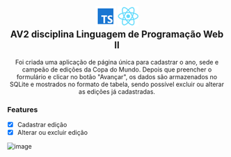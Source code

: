 <h2 align="center">
  <div>
    <img src="typescript.png"> 
    <img src="react.png">
   </div>
  AV2 disciplina Linguagem de Programação Web II
</h2>

<p align="center"> Foi criada uma aplicação de página única para cadastrar o ano, sede e campeão de edições da Copa do Mundo. Depois que preencher o formulário e clicar no botão "Avançar", os dados são armazenados no SQLite e mostrados no formato de tabela, sendo possível excluir ou alterar as edições já cadastradas. </p>

### Features

- [x] Cadastrar edição
- [x] Alterar ou excluir edição

![image](https://user-images.githubusercontent.com/63462531/125668416-f6789a04-e50d-4d41-9dd5-7b0925e21ea5.png)

